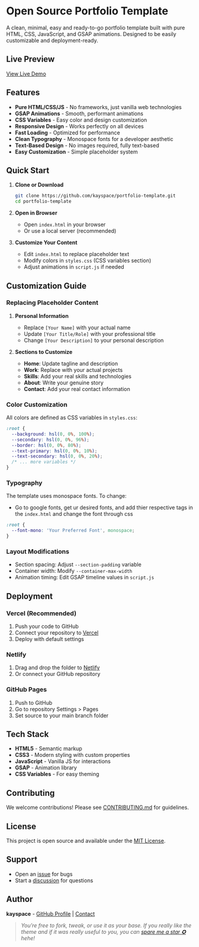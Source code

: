 # Open Source Portfolio Template

A clean, minimal, easy and ready-to-go portfolio template built with pure HTML, CSS, JavaScript, and GSAP animations. Designed to be easily customizable and deployment-ready.

## Live Preview

[View Live Demo](https://opensource-portfolio-template.vercel.app)

## Features

- **Pure HTML/CSS/JS** - No frameworks, just vanilla web technologies
- **GSAP Animations** - Smooth, performant animations
- **CSS Variables** - Easy color and design customization
- **Responsive Design** - Works perfectly on all devices
- **Fast Loading** - Optimized for performance
- **Clean Typography** - Monospace fonts for a developer aesthetic
- **Text-Based Design** - No images required, fully text-based
- **Easy Customization** - Simple placeholder system

## Quick Start

1. **Clone or Download**
   ```bash
   git clone https://github.com/kayspace/portfolio-template.git
   cd portfolio-template
   ```

2. **Open in Browser**
   - Open `index.html` in your browser
   - Or use a local server (recommended)

3. **Customize Your Content**
   - Edit `index.html` to replace placeholder text
   - Modify colors in `styles.css` (CSS variables section)
   - Adjust animations in `script.js` if needed

## Customization Guide

### Replacing Placeholder Content

1. **Personal Information**
   - Replace `[Your Name]` with your actual name
   - Update `[Your Title/Role]` with your professional title
   - Change `[Your Description]` to your personal description

2. **Sections to Customize**
   - **Home**: Update tagline and description
   - **Work**: Replace with your actual projects
   - **Skills**: Add your real skills and technologies
   - **About**: Write your genuine story
   - **Contact**: Add your real contact information

### Color Customization

All colors are defined as CSS variables in `styles.css`:

```css
:root {
  --background: hsl(0, 0%, 100%);
  --secondary: hsl(0, 0%, 96%);
  --border: hsl(0, 0%, 80%);
  --text-primary: hsl(0, 0%, 10%);
  --text-secondary: hsl(0, 0%, 20%);
  /* ... more variables */
}
```

### Typography

The template uses monospace fonts. To change:

  - Go to google fonts, get ur desired fonts, and add thier respective tags in the `index.html` and change the font through css

```css
:root {
  --font-mono: 'Your Preferred Font', monospace;
}
```

### Layout Modifications

- Section spacing: Adjust `--section-padding` variable
- Container width: Modify `--container-max-width`
- Animation timing: Edit GSAP timeline values in `script.js`

## Deployment

### Vercel (Recommended)

1. Push your code to GitHub
2. Connect your repository to [Vercel](https://vercel.com)
3. Deploy with default settings

### Netlify

1. Drag and drop the folder to [Netlify](https://netlify.com)
2. Or connect your GitHub repository

### GitHub Pages

1. Push to GitHub
2. Go to repository Settings > Pages
3. Set source to your main branch folder

## Tech Stack

- **HTML5** - Semantic markup
- **CSS3** - Modern styling with custom properties
- **JavaScript** - Vanilla JS for interactions
- **GSAP** - Animation library
- **CSS Variables** - For easy theming

## Contributing

We welcome contributions! Please see [CONTRIBUTING.md](CONTRIBUTING.md) for guidelines.

## License

This project is open source and available under the [MIT License](LICENSE).

## Support

- Open an [issue](https://github.com/kayspace/portfolio-template/issues) for bugs
- Start a [discussion](https://github.com/kayspace/portfolio-template/discussions) for questions

## Author

**kayspace** - [GitHub Profile](https://github.com/kayspace)  | [Contact](kayzspace@outlook.com)

>*You’re free to fork, tweak, or use it as your base.
If you really like the theme and if it was really useful to you, you can [spare me a star ✪](https://github.com/kayspace/portfolio-template) hehe!*